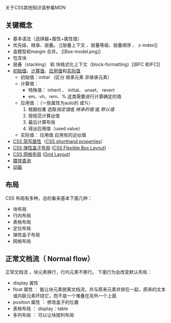 关于CSS其他知识请参看MDN


## 关键概念
- 基本语法（选择器+属性+属性值）
- 优先级、继承、层叠。    [[层叠上下文 、层叠等级、层叠顺序 、 z-index]]
- 盒模型和margin 合并。 [[Box-model.png]]
- 包含块
- 层叠（stacking） 和 块格式化上下文（block-formatting）[[BFC 和IFC]]
-   [初始值](https://developer.mozilla.org/zh-CN/docs/CSS/initial_value)、[计算值](https://developer.mozilla.org/zh-CN/docs/Web/CSS/computed_value)、[应用值](https://developer.mozilla.org/zh-CN/docs/CSS/used_value)和[实际值](https://developer.mozilla.org/zh-CN/docs/CSS/actual_value)
	- 初始值：initial （区分 继承元素 非继承元素）
	- 计算值：
		- 特殊值： inherit 、 initial、 unset、 revert
		-  em、vh、rem、% 这类需要进行计算确定的值
	- 应用值 ：（一些属性为auto的 或%）
		1. 根据权重 选取*指定值*或 *继承的值* 或 *默认值*
		2. 按规范计算出值
		3. 最后计算布局
		4. 得出应用值（used value）
	- 实际值： 应用值 应用有的近似值
-   [CSS 简写属性](https://developer.mozilla.org/zh-CN/docs/Web/CSS/Shorthand_properties)（[CSS shorthand properties](https://developer.mozilla.org/en-US/docs/CSS/Shorthand_properties)）
-   [CSS 弹性盒子布局](https://developer.mozilla.org/zh-CN/docs/Web/CSS/CSS_Flexible_Box_Layout) ([CSS Flexible Box Layout](https://developer.mozilla.org/en-US/docs/Web/CSS/CSS_Flexible_Box_Layout))
-   [CSS 网格布局](https://developer.mozilla.org/zh-CN/docs/Web/CSS/CSS_Grid_Layout) ([Grid Layout](https://developer.mozilla.org/en-US/docs/Web/CSS/CSS_Grid_Layout))
-   [媒体查询](https://developer.mozilla.org/zh-CN/docs/Web/CSS/Media_Queries)
-   [动画](https://developer.mozilla.org/zh-CN/docs/Web/CSS/animation)

## 布局
CSS 布局有多种，总的看来基本下面几种：
- 块布局
- 行内布局
- 表格布局
- 定位布局
- 弹性盒子布局
- 网格布局

## 正常文档流（ Normal flow）
正常文档流 ，块元素换行，行内元素不换行。
下面行为会改变默认布局：
-  display 属性
- float 属性 ： 能让块元素脱离文档流，并与原来元素并排在一起，原来的文本或内联元素环绕它，而不是一个堆叠在另外一个上面
- position 属性 ： 修改盒子的位置
- 表格布局 ： display：table
- 多列布局 ： 可以让块按列布局


